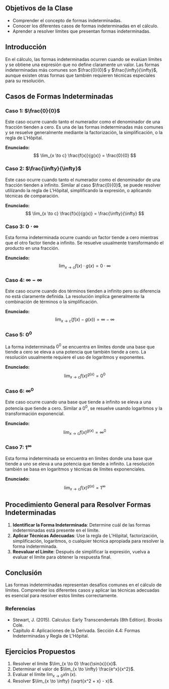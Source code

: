 
## Objetivos de la Clase
- Comprender el concepto de formas indeterminadas.
- Conocer los diferentes casos de formas indeterminadas en el cálculo.
- Aprender a resolver límites que presentan formas indeterminadas.

## Introducción
En el cálculo, las formas indeterminadas ocurren cuando se evalúan límites y se obtiene una expresión que no define claramente un valor. Las formas indeterminadas más comunes son $\frac{0}{0}$ y $\frac{\infty}{\infty}$, aunque existen otras formas que también requieren técnicas especiales para su resolución.

## Casos de Formas Indeterminadas

### Caso 1: $\frac{0}{0}$
Este caso ocurre cuando tanto el numerador como el denominador de una fracción tienden a cero. Es una de las formas indeterminadas más comunes y se resuelve generalmente mediante la factorización, la simplificación, o la regla de L'Hôpital.

**Enunciado:**
$$
\lim_{x \to c} \frac{f(x)}{g(x)} = \frac{0}{0}
$$

### Caso 2: $\frac{\infty}{\infty}$
Este caso ocurre cuando tanto el numerador como el denominador de una fracción tienden a infinito. Similar al caso $\frac{0}{0}$, se puede resolver utilizando la regla de L'Hôpital, simplificando la expresión, o aplicando técnicas de comparación.

**Enunciado:**
$$
\lim_{x \to c} \frac{f(x)}{g(x)} = \frac{\infty}{\infty}
$$

### Caso 3: $0 \cdot \infty$
Esta forma indeterminada ocurre cuando un factor tiende a cero mientras que el otro factor tiende a infinito. Se resuelve usualmente transformando el producto en una fracción.

**Enunciado:**
$$
\lim_{x \to c} f(x) \cdot g(x) = 0 \cdot \infty
$$

### Caso 4: $\infty - \infty$
Este caso ocurre cuando dos términos tienden a infinito pero su diferencia no está claramente definida. La resolución implica generalmente la combinación de términos o la simplificación.

**Enunciado:**
$$
\lim_{x \to c} (f(x) - g(x)) = \infty - \infty
$$

### Caso 5: $0^0$
La forma indeterminada $0^0$ se encuentra en límites donde una base que tiende a cero se eleva a una potencia que también tiende a cero. La resolución usualmente requiere el uso de logaritmos y exponentes.

**Enunciado:**
$$
\lim_{x \to c} f(x)^{g(x)} = 0^0
$$

### Caso 6: $\infty^0$
Este caso ocurre cuando una base que tiende a infinito se eleva a una potencia que tiende a cero. Similar a $0^0$, se resuelve usando logaritmos y la transformación exponencial.

**Enunciado:**
$$
\lim_{x \to c} f(x)^{g(x)} = \infty^0
$$

### Caso 7: $1^\infty$
Esta forma indeterminada se encuentra en límites donde una base que tiende a uno se eleva a una potencia que tiende a infinito. La resolución también se basa en logaritmos y técnicas de límites exponenciales.

**Enunciado:**
$$
\lim_{x \to c} f(x)^{g(x)} = 1^\infty
$$

## Procedimiento General para Resolver Formas Indeterminadas
1. **Identificar la Forma Indeterminada**: Determine cuál de las formas indeterminadas está presente en el límite.
2. **Aplicar Técnicas Adecuadas**: Use la regla de L'Hôpital, factorización, simplificación, logaritmos, o cualquier técnica apropiada para resolver la forma indeterminada.
3. **Reevaluar el Límite**: Después de simplificar la expresión, vuelva a evaluar el límite para obtener la respuesta final.

## Conclusión
Las formas indeterminadas representan desafíos comunes en el cálculo de límites. Comprender los diferentes casos y aplicar las técnicas adecuadas es esencial para resolver estos límites correctamente.

### Referencias
- Stewart, J. (2015). Calculus: Early Transcendentals (8th Edition). Brooks Cole.
- Capítulo 4: Aplicaciones de la Derivada. Sección 4.4: Formas Indeterminadas y Regla de L'Hôpital.

## Ejercicios Propuestos
1. Resolver el límite $\lim_{x \to 0} \frac{\sin(x)}{x}$.
2. Determinar el valor de $\lim_{x \to \infty} \frac{e^x}{x^2}$.
3. Evaluar el límite $\lim_{x \to 0} x \ln(x)$.
4. Resolver $\lim_{x \to \infty} (\sqrt{x^2 + x} - x)$.
